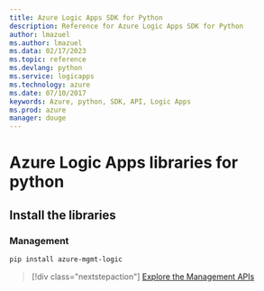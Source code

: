 ```yaml
---
title: Azure Logic Apps SDK for Python
description: Reference for Azure Logic Apps SDK for Python
author: lmazuel
ms.author: lmazuel
ms.data: 02/17/2023
ms.topic: reference
ms.devlang: python
ms.service: logicapps
ms.technology: azure
ms.date: 07/10/2017
keywords: Azure, python, SDK, API, Logic Apps
ms.prod: azure
manager: douge
---
```

# Azure Logic Apps libraries for python

## Install the libraries


### Management

```bash
pip install azure-mgmt-logic
```
> [!div class="nextstepaction"]
> [Explore the Management APIs](/python/api/overview/azure/logicapps/management)